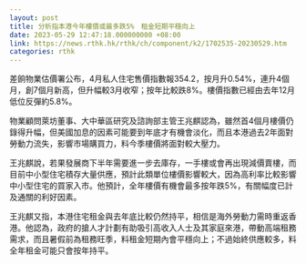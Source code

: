 ```yaml
---
layout: post
title: 分析指本港今年樓價或最多跌5%　租金短期平穩向上
date: 2023-05-29 12:47:18.000000000 +08:00
link: https://news.rthk.hk/rthk/ch/component/k2/1702535-20230529.htm
categories: rthk
---
```


差餉物業估價署公布，4月私人住宅售價指數報354.2，按月升0.54%，連升4個月，創7個月新高，但升幅較3月收窄；按年比較跌8%。樓價指數已經由去年12月低位反彈約5.8%。

物業顧問萊坊董事、大中華區研究及諮詢部主管王兆麒認為，雖然首4個月樓價仍錄得升幅，但美國加息的因素可能要到年底才有機會淡化，而且本港過去2年面對勞動力流失，影響市場購買力，料今季樓價將面對較大壓力。

王兆麒說，若果發展商下半年需要進一步去庫存，一手樓或會再出現減價賣樓，而目前中小型住宅積存大量供應，預計此類單位樓價影響較大，因為高利率比較影響中小型住宅的買家入市。他預計，全年樓價有機會最多按年跌5%，有關幅度已計及通關的利好因素。

王兆麒又指，本港住宅租金與去年底比較仍然持平，相信是海外勞動力需時重返香港。他認為，政府的搶人才計劃有助吸引高收入人士及其家庭來港，帶動高端租務需求，而且暑假前為租務旺季，料租金短期內會平穩向上；不過始終供應較多，料全年租金可能只會按年持平。
